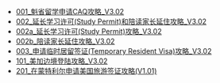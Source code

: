<ul>
<li><a href = "https://serenetong.github.io/001_CAQ_V3.02/001_CAQ_V3.02.htm">001_魁省留学申请CAQ攻略_V3.02</a></li>
<li><a href = "../002_SP_VR_V3.02/002_SP_VR_V3.02.htm" target="_blank">002_延长学习许可(Study Permit)和陪读家长延住攻略_V3.02</a></li>
<li><a href = "../002a_SP_V3.02/002a_SP_V3.02.htm" target="_blank">002a_延长学习许可(Study Permit)攻略_V3.02</a></li>
<li><a href = "../002b_VR_V3.02/002b_VR_V3.02.htm" target="_blank">002b_陪读家长延住攻略_V3.02</a></li>
<li><a href = "../003_SV_V3.02/003_SV_V3.02.htm" target="_blank">003_申请临时居留签证(Temporary Resident Visa)攻略_V3.02</a></li>
<li><a href = "../101_Landing_V3.02/101_Landing_V3.02.htm" target="_blank">101_美加边境登陆攻略_V3.02</a></li>
<li><a href = "../201_USV_V1.01/201_USV_V1.01.htm" target="_blank">201_在蒙特利尔申请美国旅游签证攻略(V1.01)</a></li>
</ul>
